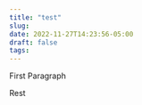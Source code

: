 ```yaml
---
title: "test"
slug: 
date: 2022-11-27T14:23:56-05:00
draft: false
tags:
---
```


First Paragraph

<!--more-->

Rest